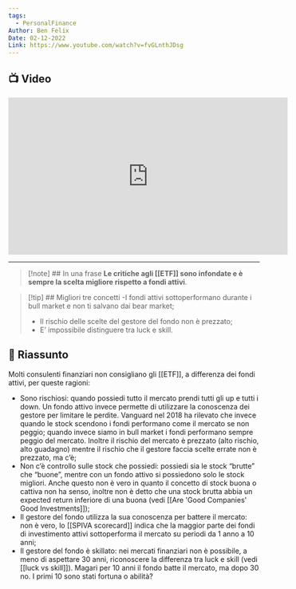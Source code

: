 ```yaml
---
tags:
  - PersonalFinance
Author: Ben Felix
Date: 02-12-2022
Link: https://www.youtube.com/watch?v=fvGLnthJDsg
---
```

## 📺 Video
<div class="iframe-container">
  <iframe width="560" height="315" src="https://www.youtube.com/embed/fvGLnthJDsg" title="YouTube video player" frameborder="0" allow="accelerometer; autoplay; clipboard-write; encrypted-media; gyroscope; picture-in-picture" allowfullscreen></iframe>
</div>

---

> [!note] ## In una frase
> **Le critiche agli [[ETF]] sono infondate e è sempre la scelta migliore rispetto a fondi attivi**.

> [!tip] ## Migliori tre concetti
> -I fondi attivi sottoperformano durante i bull market e non ti salvano dai bear market;
> - Il rischio delle scelte del gestore del fondo non è prezzato;
> - E’ impossibile distinguere tra luck e skill.

## 📒 Riassunto
Molti consulenti finanziari non consigliano gli [[ETF]], a differenza dei fondi attivi, per queste ragioni:

- Sono rischiosi: quando possiedi tutto il mercato prendi tutti gli up e tutti i down. Un fondo attivo invece permette di utilizzare la conoscenza dei gestore per limitare le perdite. Vanguard nel 2018 ha rilevato che invece quando le stock scendono i fondi performano come il mercato se non peggio; quando invece siamo in bull market i fondi performano sempre peggio del mercato. Inoltre il rischio del mercato è prezzato (alto rischio, alto guadagno) mentre il rischio che il gestore faccia scelte errate non è prezzato, ma c’è;
-   Non c’è controllo sulle stock che possiedi: possiedi sia le stock “brutte” che “buone”, mentre con un fondo attivo si possiedono solo le stock migliori. Anche questo non è vero in quanto il concetto di stock buona o cattiva non ha senso, inoltre non è detto che una stock brutta abbia un expected return inferiore di una buona (vedi [[Are 'Good Companies' Good Investments]]);
-   Il gestore del fondo utilizza la sua conoscenza per battere il mercato: non è vero, lo [[SPIVA scorecard]] indica che la maggior parte dei fondi di investimento attivi sottoperforma il mercato su periodi da 1 anno a 10 anni;
-   Il gestore del fondo è skillato: nei mercati finanziari non è possibile, a meno di aspettare 30 anni, riconoscere la differenza tra luck e skill (vedi [[luck vs skill]]). Magari per 10 anni il fondo batte il mercato, ma dopo 30 no. I primi 10 sono stati fortuna o abilità?